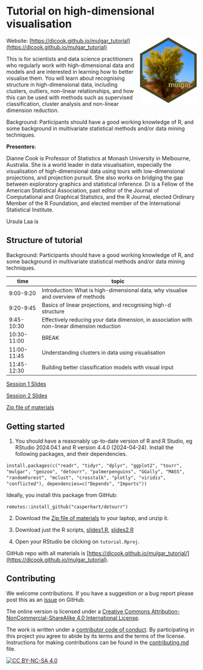 # Tutorial on high-dimensional visualisation

<img src="mulgar.png" align="right" width="150" />

Website: [https://dicook.github.io/mulgar_tutorial](https://dicook.github.io/mulgar_tutorial)

This is for scientists and data science practitioners who regularly work with high-dimensional data and models and are interested in learning how to better visualise them. You will learn about recognising structure in high-dimensional data, including clusters, outliers, non-linear relationships, and how this can be used with methods such as supervised classification, cluster analysis and non-linear dimension reduction. 

Background: Participants should have a good working knowledge of R, and some background in multivariate statistical methods and/or data mining techniques.

**Presenters**: 

Dianne Cook is Professor of Statistics at Monash University in Melbourne, Australia.  She is a world leader in data visualisation, especially the visualisation of high-dimensional data using tours with low-dimensional projections, and projection pursuit.  She also works on bridging the gap between exploratory graphics and statistical inference.  Di is a Fellow of the American Statistical Association, past editor of the Journal of Computational and Graphical Statistics, and the R Journal, elected Ordinary Member of the R Foundation, and elected member of the International Statistical Institute.

Ursula Laa is


## Structure of tutorial

Background: Participants should have a good working knowledge of R, and some background in multivariate statistical methods and/or data mining techniques.

| time | topic |
|------|-------|
|9:00-9:20|	Introduction: What is high-dimensional data, why visualise and overview of methods| 
|9:20-9:45|	Basics of linear projections, and recognising high-d structure|
|9:45-10:30|	Effectively reducing your data dimension, in association with non-linear dimension reduction|
|10:30-11:00|	BREAK|
|11:00-11:45|	Understanding clusters in data using visualisation|
|11:45-12:30|	Building better classification models with visual input|

[Session 1 Slides](https://dicook.github.io/mulgar_tutorial/slides1.html)

[Session 2 Slides](https://dicook.github.io/mulgar_tutorial/slides2.html)

[Zip file of materials](https://dicook.github.io/mulgar_tutorial/tutorial.zip)

## Getting started

1. You should have a reasonably up-to-date version of R and R Studio, eg RStudio 2024.04.1 and R version 4.4.0 (2024-04-24). Install the following packages, and their dependencies.

```
install.packages(c("readr", "tidyr", "dplyr", "ggplot2", "tourr", "mulgar", "geozoo", "detourr", "palmerpenguins", "GGally", "MASS", "randomForest", "mclust", "crosstalk", "plotly", "viridis", "conflicted"), dependencies=c("Depends", "Imports"))
```

Ideally, you install this package from GitHub:

```
remotes::install_github("casperhart/detourr")
```

2. Download the [Zip file of materials](https://dicook.github.io/mulgar_tutorial/tutorial.zip) to your laptop, and unzip it. 

3. Download just the R scripts, [slides1.R](https://dicook.github.io/mulgar_tutorial/slides1.R), [slides2.R](https://dicook.github.io/mulgar_tutorial/slides2.R)

4. Open your RStudio be clicking on `tutorial.Rproj`. 

GitHub repo with all materials is 
[https://dicook.github.io/mulgar_tutorial/](https://dicook.github.io/mulgar_tutorial).


## Contributing

We welcome contributions. If you have a suggestion or a bug report please post this as an [issue](https://github.com/dicook/mulgar_tutorial/issues) on GitHub.

The online version is licensed under a
[Creative Commons Attribution-NonCommercial-ShareAlike 4.0 International License][cc-by-nc-sa].

The work is written under a [contributor code of conduct](https://github.com/dicook/mulgar_book/CODE_OF_CONDUCT.md). By participating in this project you agree to abide by its terms and the terms of the license. Instructions for making contributions can be found in the [contributing.md](https://github.com/dicook/mulgar_book/contributing.md) file.

[![CC BY-NC-SA 4.0][cc-by-nc-sa-image]][cc-by-nc-sa]

[cc-by-nc-sa]: http://creativecommons.org/licenses/by-nc-sa/4.0/
[cc-by-nc-sa-image]: https://licensebuttons.net/l/by-nc-sa/4.0/88x31.png
[cc-by-nc-sa-shield]: https://img.shields.io/badge/License-CC%20BY--NC--SA%204.0-lightgrey.svg